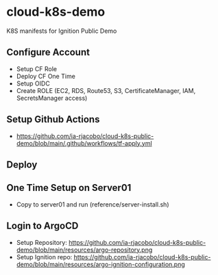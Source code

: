 # cloud-k8s-demo
K8S manifests for Ignition Public Demo

## Configure Account
* Setup CF Role
* Deploy CF One Time
* Setup OIDC
* Create ROLE (EC2, RDS, Route53, S3, CertificateManager, IAM, SecretsManager access)

## Setup Github Actions
* https://github.com/ia-rjacobo/cloud-k8s-public-demo/blob/main/.github/workflows/tf-apply.yml

## Deploy

## One Time Setup on Server01
* Copy to server01 and run (reference/server-install.sh)

## Login to ArgoCD
* Setup Repository: https://github.com/ia-rjacobo/cloud-k8s-public-demo/blob/main/resources/argo-repository.png
* Setup Ignition repo: https://github.com/ia-rjacobo/cloud-k8s-public-demo/blob/main/resources/argo-ignition-configuration.png

